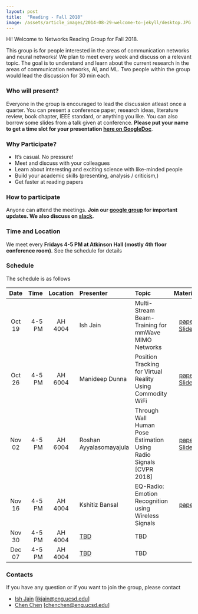 ```yaml
---
layout: post
title:  "Reading - Fall 2018"
image: /assets/article_images/2014-08-29-welcome-to-jekyll/desktop.JPG
---
```


Hi! Welcome to Networks Reading Group for Fall 2018.

This group is for people interested in the areas of communication networks and neural networks! We plan to meet every week and discuss on a relevant topic. The goal is to understand and learn about the current research in the areas of communication networks, AI, and ML. Two people within the group would lead the discussion for 30 min each. 

### Who will present?
Everyone in the group is encouraged to lead the discussion atleast once a quarter. You can present a conference paper, research ideas, literature review, book chapter, IEEE standard, or anything you like. You can also borrow some slides from a talk given at conference. 
**Please put your name to get a time slot for your presentation [here on GoogleDoc][GDrive]**.

### Why Participate?

* It’s casual. No pressure!
* Meet and discuss with your colleagues
* Learn about interesting and exciting science with like-minded people
* Build your academic skills (presenting, analysis / criticism,)
* Get faster at reading papers

### How to participate

Anyone can attend the meetings. 
**Join our [google group](https://groups.google.com/forum/#!forum/nrgucsd) for important updates. We also discuss on [slack](https://join.slack.com/t/nrgucsd/signup).**

### Time and Location

We meet every **Fridays 4-5 PM at Atkinson Hall (mostly 4th floor conference room)**. See the schedule for details

### Schedule

The schedule is as follows

| Date      | Time       |Location  | Presenter          | Topic  | Materials |
|:---------:|-----------:|:--------:|:------------------|:------|:------:|
| Oct 19    | 4-5   PM   | AH 4004  | Ish Jain           | Multi-Stream Beam-Training for mmWave MIMO Networks    |  [paper][MUTE] [Slides][Ish]     |
| Oct 26    | 4-5 PM     | AH 6004  | Manideep Dunna    | Position Tracking for Virtual Reality Using Commodity WiFi   |  [paper][paperMani]  [Slides][Mani]    |
| Nov 02    | 4-5 PM     | AH 6004  | Roshan Ayyalasomayajula | Through Wall Human Pose Estimation Using Radio Signals [CVPR 2018]   |  [paper][PoseEst]  [Slides][Roshan]    |
| Nov 16    | 4-5 PM     | AH 4004  | Kshitiz Bansal      | EQ-Radio: Emotion Recognition using Wireless Signals   | [paper][Kshitiz_p]       |
| Nov 30    | 4-5 PM     | AH 4004  | [TBD][GDrive]      | TBD    |        |
| Dec 07    | 4-5 PM     | AH 4004  | [TBD][GDrive]      | TBD    |        |


### Contacts
If you have any question or if you want to join the group, please contact
- [Ish Jain](https://ishjain.github.io/) [ikjain@eng.ucsd.edu] 
- [Chen Chen](http://cseweb.ucsd.edu/~chc004/) [chenchen@eng.ucsd.edu]

<!---
You’ll find this post in your `_posts` directory. Go ahead and edit it and re-build the site to see your changes. You can rebuild the site in many different ways, but the most common way is to run `jekyll serve --watch`, which launches a web server and auto-regenerates your site when a file is updated. --->
<!---
To add new posts, simply add a file in the `_posts` directory that follows the convention `YYYY-MM-DD-name-of-post.ext` and includes the necessary front matter. Take a look at the source for this post to get an idea about how it works.
--->

[GDrive]: https://docs.google.com/spreadsheets/d/1bu7PYak81oSgTiqLN81KumtgoSW0caZZuMXu4R-8poA/edit?usp=sharing
[MUTE]: https://cse.buffalo.edu/faculty/dimitrio/publications/mobicom18_mute.pdf
[Ish]: https://nrgucsd.github.io/Slides/Fall2018/IshMmWave%20Beam%20Training.pdf
[paperMani]: https://arxiv.org/abs/1703.03468
[Mani]: https://nrgucsd.github.io/Slides/Fall2018/Mani_WiCapture.pdf
[PoseEst]: http://rfpose.csail.mit.edu/
[Roshan]: https://nrgucsd.github.io/Slides/Fall2018/Roshan.pdf
[Kshitiz_p]: http://eqradio.csail.mit.edu/files/eqradio-paper.pdf
